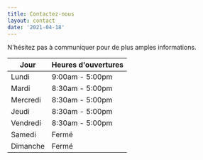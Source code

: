 ```yaml
---
title: Contactez-nous
layout: contact
date: '2021-04-18'
---
```

N'hésitez pas à communiquer pour de plus amples informations.

| Jour | Heures d'ouvertures   |
| --------- | --------------- |
| Lundi | 9:00am - 5:00pm |
| Mardi | 8:30am - 5:00pm |
| Mercredi | 8:30am - 5:00pm |
| Jeudi | 8:30am - 5:00pm |
| Vendredi | 8:30am - 5:00pm |
| Samedi| Fermé  |
| Dimanche | Fermé |
